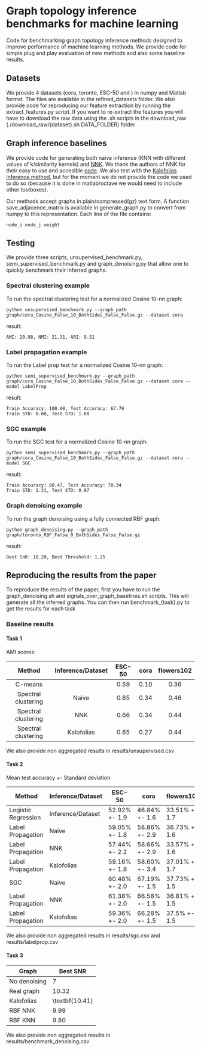 # Graph topology inference benchmarks for machine learning

Code for benchmarking graph topology inference methods designed to improve performance of machine learning methods. We provide code for simple plug and play evaluation of new methods and also some baseline results.

## Datasets

We provide 4 datasets (cora, toronto, ESC-50 and ) in numpy and Matlab format. The files are available in the refined_datasets folder. We also provide code for reproducing our feature extraction by running the extract_features.py script. If you want to re-extract the features you will have to download the raw data using the .sh scripts in the download_raw (./download_raw/{dataset}.sh DATA_FOLDER) folder 

## Graph inference baselines

We provide code for generating both naive inference (KNN with different values of k/similarity kernels) and [NNK](https://arxiv.org/abs/1910.09383). We thank the authors of NNK for their easy to use and accesible [code](https://github.com/STAC-USC/PyNNK_graph_construction). We also test with the [Kalofolias inference method](https://openreview.net/forum?id=ryGkSo0qYm), but for the moment we do not provide the code we used to do so (because it is done in matlab/octave we would need to include other toolboxes).

Our methods accept graphs in plain/compressed(gz) text form. A function save_adjacence_matrix is available in generate_graph.py to convert from numpy to this representation. Each line of the file contains:

```
node_i node_j weight
```

## Testing

We provide three scripts, unsupervised_benchmark.py, semi_supervised_benchmark.py and graph_denoising.py that allow one to quickly benchmark their inferred graphs.

### Spectral clustering example

To run the spectral clustering test for a normalized Cosine 10-nn graph:

```
python unsupervised_benchmark.py --graph_path graph/cora_Cosine_False_10_BothSides_False_False.gz --dataset cora
```

result:

```
AMI: 20.98, NMI: 21.31, ARI: 9.51
```
### Label propagation example

To run the Label prop test for a normalized Cosine 10-nn graph:

```
python semi_supervised_benchmark.py --graph_path graph/cora_Cosine_False_10_BothSides_False_False.gz --dataset cora --model LabelProp
```

result:

```
Train Accuracy: 100.00, Test Accuracy: 67.79
Train STD: 0.00, Test STD: 1.08
```

### SGC example

To run the SGC test for a normalized Cosine 10-nn graph:

```
python semi_supervised_benchmark.py --graph_path graph/cora_Cosine_False_10_BothSides_False_False.gz --dataset cora --model SGC
```

result:

```
Train Accuracy: 80.47, Test Accuracy: 70.34
Train STD: 1.31, Test STD: 0.97
```

### Graph denoising example

To run the graph denoising using a fully connected RBF graph:

```
python graph_denoising.py --graph_path graph/toronto_RBF_False_0_BothSides_False_False.gz
```

result:

```
Best SnR: 10.20, Best Threshold: 1.25
```


## Reproducing the results from the paper

To reproduce the results of the paper, first you have to run the graph_denoising.sh and signals_over_graph_baselines.sh scripts. This will generate all the inferred graphs. You can then run benchmark_{task}.py to get the results for each task

### Baseline results

#### Task 1

AMI scores:

|        Method       | Inference/Dataset | ESC-50 | cora | flowers102 |
|:-------------------:|:-----------------:|:------:|:----:|:----------:|
|       C-means       |                   |  0.59  | 0.10 |    0.36    |
| Spectral clustering |       Naive       |  0.65  | 0.34 |    0.46    |
| Spectral clustering |        NNK        |  0.66  | 0.34 |    0.44    |
| Spectral clustering |     Kalofolias    |  0.65  | 0.27 |    0.44    |

We also provide non aggregated results in results/unsupervised.csv

#### Task 2

Mean test accuracy +- Standard deviation


| Method              | Inference/Dataset | ESC-50                 | cora                   | flowers102             |
|---------------------|-------------------|------------------------|------------------------|------------------------|
| Logistic Regression | Inference/Dataset |      52.92% +- 1.9     |      46.84% +- 1.6     |      33.51% +- 1.7     |
|  Label Propagation  |       Naive       |      59.05% +- 1.8     |      58.86% +- 2.9     |      36.73% +- 1.6     |
|  Label Propagation  |        NNK        |      57.44% +- 2.2     |      58.66% +- 2.9     |      33.57% +- 1.6     |
|  Label Propagation  |     Kalofolias    |      59.16% +- 1.8     |      58.60% +- 3.4     |      37.01% +- 1.7     |
|         SGC         |       Naive       |      60.48% +- 2.0     |      67.19% +- 1.5     |      37.73% +- 1.5     |
|  Label Propagation  |        NNK        |      61.38% +- 2.0     |      66.58% +- 1.5     |      36.81% +- 1.5     |
|  Label Propagation  |     Kalofolias    |      59.36% +- 2.0     |      66.28% +- 1.5     |      37.5% +- 1.5      |

We also provide non aggregated results in results/sgc.csv and results/labelprop.csv

#### Task 3

| Graph        | Best SNR       |
|--------------|----------------|
| No denoising | 7              |
| Real graph   | 10.32          |
| Kalofolias   | \textbf{10.41} |
| RBF NNK      | 9.99           |
| RBF KNN      | 9.80           |

We also provide non aggregated results in results/benchmark_denoising.csv
